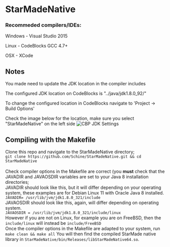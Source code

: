 # StarMadeNative

### Recommeded compilers/IDEs:

Windows - Visual Studio 2015

Linux - CodeBlocks GCC 4.7+

OSX - XCode

## Notes

You made need to update the JDK location in the compiler includes

The configured JDK location on CodeBlocks is "../java/jdk1.8.0_92/"

To change the configured location in CodeBlocks navigate to 'Project -> Build Options'

Check the image below for the location, make sure you select "StarMadeNative" on the left side
![CBP JDK Settings](http://i.imgur.com/codt2kl.png)

## Compiling with the Makefile
Clone this repo and navigate to the StarMadeNative directory; <br>
`git clone https://github.com/Schine/StarMadeNative.git && cd StarMadeNative`<br><br>
Check compiler options in the Makefile are correct (you **must** check that the JAVADIR and JAVAOSDIR variables are set to your Java 8 installation directories; <br>
JAVADIR should look like this, but it will differ depending on your operating system, these examples are for Debian Linux 11 with Oracle Java 8 installed.<br>
`JAVADIR= /usr/lib/jvm/jdk1.8.0_321/include`<br>
JAVAOSDIR should look like this, again, will differ depending on operating system.<br>
`JAVAOSDIR = /usr/lib/jvm/jdk1.8.0_321/include/linux`<br>
However if you are not on Linux, for example you are on FreeBSD, then the `include/linux` will instead be `include/FreeBSD`<br>
Once the compiler options in the Makefile are adapted to your system, run <br>
`make clean && make all`
You will then find the compiled StarMade native library in `StarMadeNative/bin/Releases/libStarMadeNative64.so`.
